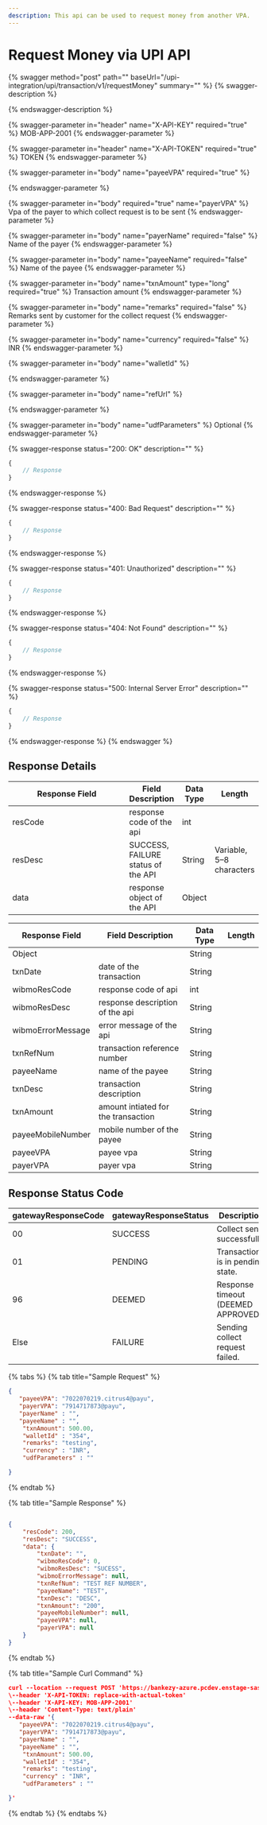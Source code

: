 ```yaml
---
description: This api can be used to request money from another VPA.
---
```


# Request Money via UPI API

{% swagger method="post" path="" baseUrl="/upi-integration/upi/transaction/v1/requestMoney" summary="" %}
{% swagger-description %}

{% endswagger-description %}

{% swagger-parameter in="header" name="X-API-KEY" required="true" %}
MOB-APP-2001
{% endswagger-parameter %}

{% swagger-parameter in="header" name="X-API-TOKEN" required="true" %}
TOKEN
{% endswagger-parameter %}

{% swagger-parameter in="body" name="payeeVPA" required="true" %}

{% endswagger-parameter %}

{% swagger-parameter in="body" required="true" name="payerVPA" %}
Vpa of the payer to which collect request is to be sent
{% endswagger-parameter %}

{% swagger-parameter in="body" name="payerName" required="false" %}
Name of the payer
{% endswagger-parameter %}

{% swagger-parameter in="body" name="payeeName" required="false" %}
Name of the payee
{% endswagger-parameter %}

{% swagger-parameter in="body" name="txnAmount" type="long" required="true" %}
Transaction amount
{% endswagger-parameter %}

{% swagger-parameter in="body" name="remarks" required="false" %}
Remarks sent by customer for the collect request
{% endswagger-parameter %}

{% swagger-parameter in="body" name="currency" required="false" %}
INR
{% endswagger-parameter %}

{% swagger-parameter in="body" name="walletId" %}

{% endswagger-parameter %}

{% swagger-parameter in="body" name="refUrl" %}

{% endswagger-parameter %}

{% swagger-parameter in="body" name="udfParameters" %}
Optional
{% endswagger-parameter %}

{% swagger-response status="200: OK" description="" %}
```javascript
{
    // Response
}
```
{% endswagger-response %}

{% swagger-response status="400: Bad Request" description="" %}
```javascript
{
    // Response
}
```
{% endswagger-response %}

{% swagger-response status="401: Unauthorized" description="" %}
```javascript
{
    // Response
}
```
{% endswagger-response %}

{% swagger-response status="404: Not Found" description="" %}
```javascript
{
    // Response
}
```
{% endswagger-response %}

{% swagger-response status="500: Internal Server Error" description="" %}
```javascript
{
    // Response
}
```
{% endswagger-response %}
{% endswagger %}

## Response Details

<table><thead><tr><th width="238">Response Field</th><th>Field Description</th><th>Data Type</th><th>Length</th></tr></thead><tbody><tr><td>resCode</td><td>response code of the api</td><td>int</td><td></td></tr><tr><td>resDesc</td><td>SUCCESS, FAILURE status of the API</td><td>String</td><td>Variable, 5–8 characters</td></tr><tr><td>data</td><td>response object of the API</td><td>Object</td><td></td></tr></tbody></table>

| Response Field    | Field Description                   | Data Type | Length |
| ----------------- | ----------------------------------- | --------- | ------ |
| Object            |                                     | String    |        |
| txnDate           | date of the transaction             | String    |        |
| wibmoResCode      | response code of api                | int       |        |
| wibmoResDesc      | response description of the api     | String    |        |
| wibmoErrorMessage | error message of the api            | String    |        |
| txnRefNum         | transaction reference number        | String    |        |
| payeeName         | name of the payee                   | String    |        |
| txnDesc           | transaction description             | String    |        |
| txnAmount         | amount intiated for the transaction | String    |        |
| payeeMobileNumber | mobile number of the payee          | String    |        |
| payeeVPA          | payee vpa                           | String    |        |
| payerVPA          | payer vpa                           | String    |        |

## Response Status Code

| gatewayResponseCode | gatewayResponseStatus | Description                         |
| ------------------- | --------------------- | ----------------------------------- |
| 00                  | SUCCESS               | Collect sent successfully.          |
| 01                  | PENDING               | Transaction is in pending state.    |
| 96                  | DEEMED                | Response timeout (DEEMED APPROVED). |
| Else                | FAILURE               | Sending collect request failed.     |

{% tabs %}
{% tab title="Sample Request" %}
```json
{
   "payeeVPA": "7022070219.citrus4@payu",
   "payerVPA": "7914717873@payu",
   "payerName" : "",
   "payeeName" : "",
    "txnAmount": 500.00,
    "walletId" : "354",
    "remarks": "testing",
    "currency" : "INR",
    "udfParameters" : ""

}
```
{% endtab %}

{% tab title="Sample Response" %}
```json

{
    "resCode": 200,
    "resDesc": "SUCCESS",
    "data": {
        "txnDate": "",
        "wibmoResCode": 0,
        "wibmoResDesc": "SUCESS",
        "wibmoErrorMessage": null,
        "txnRefNum": "TEST REF NUMBER",
        "payeeName": "TEST",
        "txnDesc": "DESC",
        "txnAmount": "200",
        "payeeMobileNumber": null,
        "payeeVPA": null,
        "payerVPA": null
    }
}
```
{% endtab %}

{% tab title="Sample Curl Command" %}
```json
curl --location --request POST 'https://bankezy-azure.pcdev.enstage-sas.com/upi-integration/upi/transaction/v1/requestMoney' \
\--header 'X-API-TOKEN: replace-with-actual-token'
\--header 'X-API-KEY: MOB-APP-2001'
\--header 'Content-Type: text/plain'
--data-raw '{
   "payeeVPA": "7022070219.citrus4@payu",
   "payerVPA": "7914717873@payu",
   "payerName" : "",
   "payeeName" : "",
    "txnAmount": 500.00,
    "walletId" : "354",
    "remarks": "testing",
    "currency" : "INR",
    "udfParameters" : ""

}'
```
{% endtab %}
{% endtabs %}
